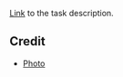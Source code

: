  [Link](https://learn.freecodecamp.org/responsive-web-design/responsive-web-design-projects/build-a-tribute-page) to the task description.
 
 ## Credit
 
 - [Photo](https://jooinn.com/walter-matthau-2.html)
